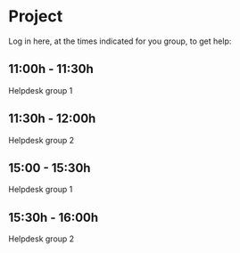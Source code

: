 # Project

Log in here, at the times indicated for you group, to get help: 

## 11:00h - 11:30h 
Helpdesk group 1 

## 11:30h - 12:00h
Helpdesk group 2



## 15:00 - 15:30h
Helpdesk group 1

## 15:30h - 16:00h
Helpdesk group 2
